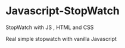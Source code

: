 # Javascript-StopWatch
StopWatch with JS , HTML and CSS

Real simple stopwatch with vanilla Javascript
